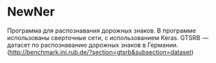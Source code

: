 # NewNer
Программа для распознавания дорожных знаков. В программе использованы сверточные сети, с использованием Keras.
GTSRB  —  датасет по распознаванию дорожных знаков в Германии.(http://benchmark.ini.rub.de/?section=gtsrb&subsection=dataset)
